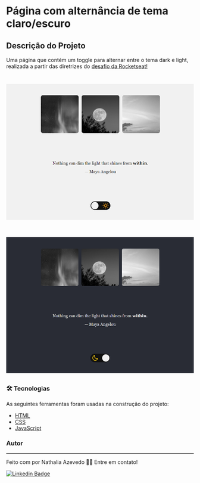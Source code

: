 
# Página com alternância de tema claro/escuro

## Descrição do Projeto
<p align="left">Uma página que contém um toggle para alternar entre o tema dark e light, realizada a partir das diretrizes do <a href="https://efficient-sloth-d85.notion.site/Desafio-Theme-Switcher-dbabdf77f70d43298df382c8e805fc13">desafio da Rocketseat!</a></p>

<h1 align="center">
  <img alt="Theme Switcher" title="#PáginaWeb" src="./assets/screenshots/Captura3.PNG" />
</h1>
<h1 align="center">
  <img alt="Theme Switcher" title="#PáginaWeb" src="./assets/screenshots/Captura4.PNG" />
</h1>

### 🛠 Tecnologias

As seguintes ferramentas foram usadas na construção do projeto:

- [HTML](https://developer.mozilla.org/pt-BR/docs/Web/HTML)
- [CSS](https://developer.mozilla.org/pt-BR/docs/Web/CSS)
- [JavaScript](https://developer.mozilla.org/pt-BR/docs/Web/JavaScript)

### Autor
---

Feito com por Nathalia Azevedo 👋🏽 Entre em contato!

[![Linkedin Badge](https://img.shields.io/badge/-Nathalia-blue?style=flat-square&logo=Linkedin&logoColor=white&link=https://www.linkedin.com/in/tgmarinho/)](https://www.linkedin.com/in/azevedo-nathalia/)